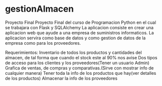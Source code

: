 # gestionAlmacen
Proyecto Final
Proyecto Final del curso de Programacion Python en el cual se trabajara con Flask y SQLAlchemy
La aplicacion consiste en crear una aplicacion web que ayude a una empresa de suministros informaticos.
La aplicacion servira como base de datos y como gestion de datos de la empresa como para los proveedores.

Requerimientos:
    Inventario de todos los productos y cantidades del almacen, de tal forma que cuando el stock este al 90% nos avise
    Dos tipos de acceso para los clientes y los proveedores(Tener un usuario Admin)
    Grafica de ventas, de compras y comparativas.(Sirve con mostrar info de cualquier manera)
    Tener toda la info de los productos que hay(ver detalles de los productos)
    Almacenar la info de los proveedores